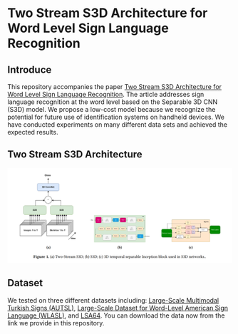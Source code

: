 # Two Stream S3D Architecture for Word Level Sign Language Recognition


## Introduce

This repository accompanies the paper [Two Stream S3D Architecture for Word Level Sign Language Recognition](). The article addresses sign language recognition at the word level based on the Separable 3D CNN (S3D) model. We propose a low-cost model because we recognize the potential for future use of identification systems on handheld devices. We have conducted experiments on many different data sets and achieved the expected results.

## Two Stream S3D Architecture

![Architecture](images/architecture.png)

## Dataset

We tested on three different datasets including: [Large-Scale Multimodal Turkish Signs (AUTSL)](), [Large-Scale Dataset for Word-Level American Sign Language (WLASL)](), and [LSA64](). You can download the data now from the link we provide in this repository.
